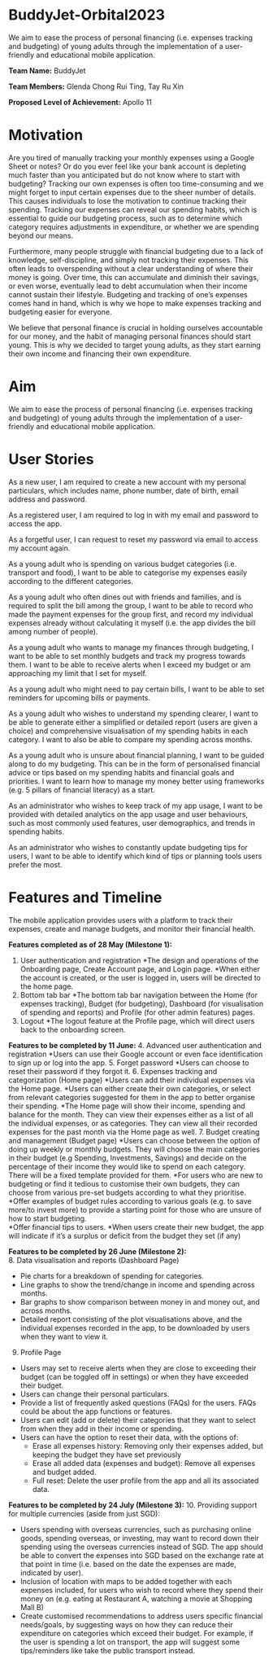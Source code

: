 # BuddyJet-Orbital2023

We aim to ease the process of personal financing (i.e. expenses tracking and budgeting) of young adults through the implementation of a user-friendly and educational mobile application. 

**Team Name:** 
BuddyJet

**Team Members:**
Glenda Chong Rui Ting, Tay Ru Xin

**Proposed Level of Achievement:** 
Apollo 11

# Motivation 
Are you tired of manually tracking your monthly expenses using a Google Sheet or notes? Or do you ever feel like your bank account is depleting much faster than you anticipated but do not know where to start with budgeting? Tracking our own expenses is often too time-consuming and we might forget to input certain expenses due to the sheer number of details. This causes individuals to lose the motivation to continue tracking their spending. Tracking our expenses can reveal our spending habits, which is essential to guide our budgeting process, such as to determine which category requires adjustments in expenditure, or whether we are spending beyond our means. 

Furthermore, many people struggle with financial budgeting due to a lack of knowledge, self-discipline, and simply not tracking their expenses. This often leads to overspending without a clear understanding of where their money is going. Over time, this can accumulate and diminish their savings, or even worse, eventually lead to debt accumulation when their income cannot sustain their lifestyle. Budgeting and tracking of one’s expenses comes hand in hand, which is why we hope to make expenses tracking and budgeting easier for everyone. 

We believe that personal finance is crucial in holding ourselves accountable for our money, and the habit of managing personal finances should start young. This is why we decided to target young adults, as they start earning their own income and financing their own expenditure.

# Aim 

We aim to ease the process of personal financing (i.e. expenses tracking and budgeting) of young adults through the implementation of a user-friendly and educational mobile application. 

# User Stories

As a new user, I am required to create a new account with my personal particulars, which includes name, phone number, date of birth, email address and password. 

As a registered user, I am required to log in with my email and password to access the app. 

As a forgetful user, I can request to reset my password via email to access my account again. 

As a young adult who is spending on various budget categories (i.e. transport and food), I want to be able to categorise my expenses easily according to the different categories.  

As a young adult who often dines out with friends and families, and is required to split the bill among the group, I want to be able to record who made the payment expenses for the group first, and record my individual expenses already without calculating it myself (i.e. the app divides the bill among number of people). 

As a young adult who wants to manage my finances through budgeting, I want to be able to set monthly budgets and track my progress towards them. I want to be able to receive alerts when I exceed my budget or am approaching my limit that I set for myself. 

As a young adult who might need to pay certain bills, I want to be able to set reminders for upcoming bills or payments. 

As a young adult who wishes to understand my spending clearer, I want to be able to generate either a simplified or detailed report (users are given a choice) and comprehensive visualisation of my spending habits in each category. I want to also be able to compare my spending across months. 

As a young adult who is unsure about financial planning, I want to be guided along to do my budgeting. This can be in the form of personalised financial advice or tips based on my spending habits and financial goals and priorities. I want to learn how to manage my money better using frameworks (e.g. 5 pillars of financial literacy) as a start. 

As an administrator who wishes to keep track of my app usage, I want to be provided with detailed analytics on the app usage and user behaviours, such as most commonly used features, user demographics, and trends in spending habits. 

As an administrator who wishes to constantly update budgeting tips for users, I want to be able to identify which kind of tips or planning tools users prefer the most. 

# Features and Timeline

The mobile application provides users with a platform to track their expenses, create and manage budgets, and monitor their financial health.

**Features completed as of 28 May (Milestone 1):** 
1. User authentication and registration
*The design and operations of the Onboarding page, Create Account page, and Login page. 
*When either the account is created, or the user is logged in, users will be  directed to the home page.
2. Bottom tab bar
*The bottom tab bar navigation between the Home (for expenses tracking), Budget (for budgeting), Dashboard (for visualisation of spending and reports) and Profile (for other admin features) pages. 
3. Logout 
*The logout feature at the Profile page, which will direct users back to the onboarding screen. 

**Features to be completed by 11 June:** 
4. Advanced user authentication and registration
*Users can use their Google account or even face identification to sign up or log into the app. 
5. Forget password 
*Users can choose to reset their password if they forgot it. 
6. Expenses tracking and categorization (Home page)
*Users can add their individual expenses via the Home page. 
*Users can either create their own categories, or select from relevant categories suggested for them in the app to better organise their spending. 
*The Home page will show their income, spending and balance for the month. They can view their expenses either as a list of all the individual expenses, or as categories. They can view all their recorded expenses for the past month via the Home page as well. 
7. Budget creating and management (Budget page)
*Users can choose between the option of doing up weekly or monthly budgets. They will choose the main categories in their budget (e.g Spending, Investments, Savings) and decide on the percentage of their income they would like to spend on each category. There will be a fixed template provided for them. 
*For users who are new to budgeting or find it tedious to customise their own budgets, they can choose from various pre-set budgets according to what they prioritise. 
*Offer examples of budget rules according to various goals (e.g. to save more/to invest more) to provide a starting point for those who are unsure of how to start budgeting.  
*Offer financial tips to users.
*When users create their new budget, the app will indicate if it’s a surplus or deficit from the budget they set (if any)

**Features to be completed by 26 June (Milestone 2):**  
8. Data visualisation and reports (Dashboard Page)
* Pie charts for a breakdown of spending for categories. 
* Line graphs to show the trend/change in income and spending across months. 
* Bar graphs to show comparison between money in and money out, and across months. 
* Detailed report consisting of the plot visualisations above, and the individual expenses recorded in the app, to be downloaded by users when they want to view it. 
9. Profile Page
* Users may set to receive alerts when they are close to exceeding their budget (can be toggled off in settings) or when they have exceeded their budget. 
* Users can change their personal particulars. 
* Provide a list of frequently asked questions (FAQs) for the users. FAQs could be about the app functions or features. 
* Users can edit (add or delete) their categories that they want to select from when they add in their income or spending. 
* Users can have the option to reset their data, with the options of: 
  * Erase all expenses history: Removing only their expenses added, but keeping the budget they have set previously
  * Erase all added data (expenses and budget): Remove all expenses and budget added. 
  * Full reset: Delete the user profile from the app and all its associated data. 

**Features to be completed by 24 July (Milestone 3):** 
10. Providing support for multiple currencies (aside from just SGD): 
* Users spending with overseas currencies, such as purchasing online goods, spending overseas, or investing, may want to record down their spending using the overseas currencies instead of SGD. The app should be able to convert the expenses into SGD based on the exchange rate at that point in time (i.e. based on the date the expenses are made, indicated by user). 
* Inclusion of location with maps to be added together with each expenses included, for users who wish to record where they spend their money on (e.g. eating at Restaurant A, watching a movie at Shopping Mall B)
* Create customised recommendations to address users specific financial needs/goals, by suggesting ways on how they can reduce their expenditure on categories which exceed their budget. 
For example, if the user is spending a lot on transport, the app will suggest some tips/reminders like take the public transport instead. 

